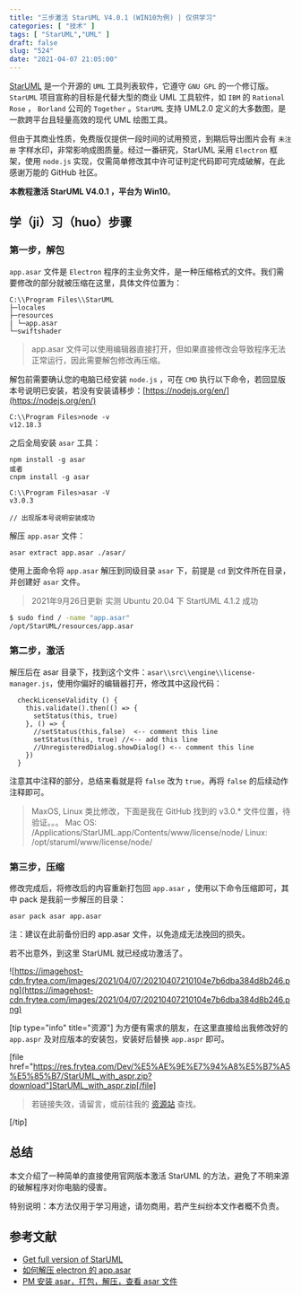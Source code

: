 ```yaml
---
title: "三步激活 StarUML V4.0.1 (WIN10为例) | 仅供学习"
categories: [ "技术" ]
tags: [ "StarUML","UML" ]
draft: false
slug: "524"
date: "2021-04-07 21:05:00"
---
```


[StarUML](https://staruml.io/) 是一个开源的 `UML` 工具列表软件，它遵守 `GNU GPL` 的一个修订版。`StarUML` 项目宣称的目标是代替大型的商业 UML 工具软件，如 `IBM` 的 `Rational Rose` ， `Borland` 公司的 `Together` 。`StarUML` 支持 UML2.0 定义的大多数图，是一款跨平台且轻量高效的现代 UML 绘图工具。

但由于其商业性质，免费版仅提供一段时间的试用预览，到期后导出图片会有 `未注册` 字样水印，非常影响成图质量。经过一番研究，StarUML 采用 `Electron` 框架，使用 `node.js` 实现，仅需简单修改其中许可证判定代码即可完成破解，在此感谢万能的 GitHub 社区。

**本教程激活 StarUML V4.0.1 ，平台为 Win10**。

## 学（ji）习（huo）步骤

### 第一步，解包

`app.asar` 文件是 `Electron` 程序的主业务文件，是一种压缩格式的文件。我们需要修改的部分就被压缩在这里，具体文件位置为：

```
C:\\Program Files\\StarUML
├─locales
├─resources
| └─app.asar
└─swiftshader

```

> app.asar 文件可以使用编辑器直接打开，但如果直接修改会导致程序无法正常运行，因此需要解包修改再压缩。

解包前需要确认您的电脑已经安装 `node.js` ，可在 `CMD` 执行以下命令，若回显版本号说明已安装，若没有安装请移步：[https://nodejs.org/en/](https://nodejs.org/en/)

```
C:\\Program Files>node -v
v12.18.3
```

之后全局安装 `asar` 工具：

```
npm install -g asar
或者
cnpm install -g asar

C:\\Program Files>asar -V
v3.0.3

// 出现版本号说明安装成功
```

解压 `app.asar` 文件：

```
asar extract app.asar ./asar/
```

使用上面命令将 `app.asar` 解压到同级目录 `asar` 下，前提是 `cd` 到文件所在目录，并创建好 `asar` 文件。

> 2021年9月26日更新
实测 Ubuntu 20.04 下 StartUML 4.1.2 成功

```bash
$ sudo find / -name "app.asar"
/opt/StarUML/resources/app.asar
```

### 第二步，激活

解压后在 asar 目录下，找到这个文件：`asar\\src\\engine\\license-manager.js`，使用你偏好的编辑器打开，修改其中这段代码：

```
  checkLicenseValidity () {
    this.validate().then(() => {
      setStatus(this, true)
    }, () => {
      //setStatus(this,false)  <-- comment this line
      setStatus(this, true) //<-- add this line
      //UnregisteredDialog.showDialog() <-- comment this line
    })
  }

```

注意其中注释的部分，总结来看就是将 `false` 改为 `true`，再将 `false` 的后续动作注释即可。

> MaxOS, Linux 类比修改，下面是我在 GitHub 找到的 v3.0.* 文件位置，待验证。。。
Mac OS: /Applications/StarUML.app/Contents/www/license/node/
Linux: /opt/staruml/www/license/node/

### 第三步，压缩

修改完成后，将修改后的内容重新打包回 `app.asar` ，使用以下命令压缩即可，其中 pack 是我前一步解压的目录：

```
asar pack asar app.asar

```

注：建议在此前备份旧的 app.asar 文件，以免造成无法挽回的损失。

若不出意外，到这里 StarUML 就已经成功激活了。

![https://imagehost-cdn.frytea.com/images/2021/04/07/20210407210104e7b6dba384d8b246.png](https://imagehost-cdn.frytea.com/images/2021/04/07/20210407210104e7b6dba384d8b246.png)

[tip type="info" title="资源"]
为方便有需求的朋友，在这里直接给出我修改好的 `app.aspr` 及对应版本的安装包，安装好后替换 `app.aspr` 即可。

[file href="https://res.frytea.com/Dev/%E5%AE%9E%E7%94%A8%E5%B7%A5%E5%85%B7/StarUML_with_aspr.zip?download"]StarUML_with_aspr.zip[/file]

> 若链接失效，请留言，或前往我的 [资源站](https://res.frytea.com/) 查找。

[/tip]

## 总结

本文介绍了一种简单的直接使用官网版本激活 StarUML 的方法，避免了不明来源的破解程序对你电脑的侵害。

特别说明：本方法仅用于学习用途，请勿商用，若产生纠纷本文作者概不负责。

## 参考文献

- [Get full version of StarUML](https://www.notion.so/40b1d83618ae8e3d2da59df8c395093a)
- [如何解压 electron 的 app.asar](https://blog.csdn.net/qq_35432904/article/details/107381278)
- [PM 安装 asar，打包，解压，查看 asar 文件](https://blog.csdn.net/shufan209/article/details/106332228)